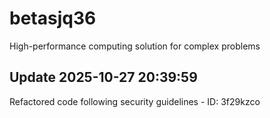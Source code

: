 # betasjq36
High-performance computing solution for complex problems

## Update 2025-10-27 20:39:59
Refactored code following security guidelines - ID: 3f29kzco

